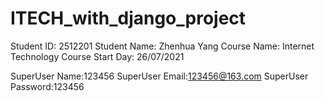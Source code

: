 # ITECH_with_django_project
Student ID: 2512201
Student Name: Zhenhua Yang
Course Name: Internet Technology
Course Start Day: 26/07/2021


SuperUser Name:123456
SuperUser Email:123456@163.com
SuperUser Password:123456
